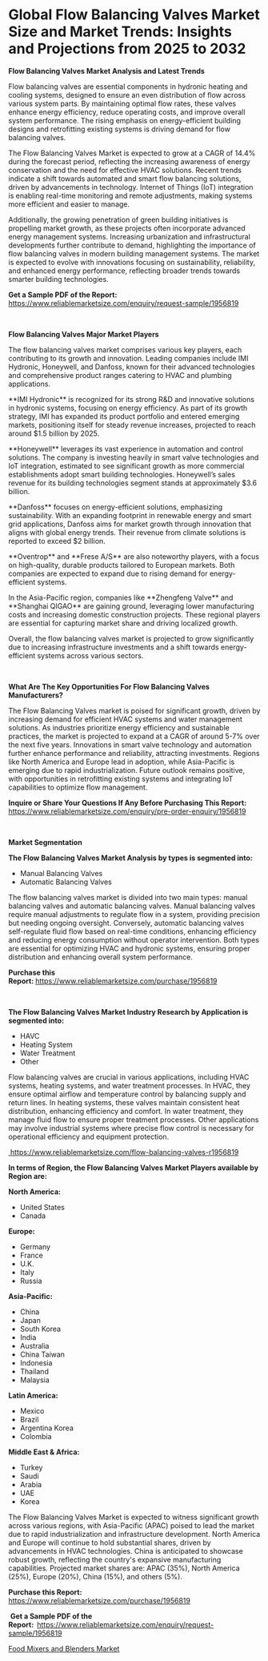 <p><h1>Global Flow Balancing Valves Market Size and Market Trends: Insights and Projections from 2025 to 2032</h1></p><p><strong>Flow Balancing Valves Market Analysis and Latest Trends</strong></p>
<p><p>Flow balancing valves are essential components in hydronic heating and cooling systems, designed to ensure an even distribution of flow across various system parts. By maintaining optimal flow rates, these valves enhance energy efficiency, reduce operating costs, and improve overall system performance. The rising emphasis on energy-efficient building designs and retrofitting existing systems is driving demand for flow balancing valves.</p><p>The Flow Balancing Valves Market is expected to grow at a CAGR of 14.4% during the forecast period, reflecting the increasing awareness of energy conservation and the need for effective HVAC solutions. Recent trends indicate a shift towards automated and smart flow balancing solutions, driven by advancements in technology. Internet of Things (IoT) integration is enabling real-time monitoring and remote adjustments, making systems more efficient and easier to manage.</p><p>Additionally, the growing penetration of green building initiatives is propelling market growth, as these projects often incorporate advanced energy management systems. Increasing urbanization and infrastructural developments further contribute to demand, highlighting the importance of flow balancing valves in modern building management systems. The market is expected to evolve with innovations focusing on sustainability, reliability, and enhanced energy performance, reflecting broader trends towards smarter building technologies.</p></p>
<p><strong>Get a Sample PDF of the Report:&nbsp;</strong> <a href="https://www.reliablemarketsize.com/enquiry/request-sample/1956819?utm_campaign=2278&utm_medium=2&utm_source=Github&utm_content=ia&utm_term=21022025&utm_id=flow-balancing-valves">https://www.reliablemarketsize.com/enquiry/request-sample/1956819</a></p>
<p>&nbsp;</p>
<p><strong>Flow Balancing Valves Major Market Players</strong></p>
<p><p>The flow balancing valves market comprises various key players, each contributing to its growth and innovation. Leading companies include IMI Hydronic, Honeywell, and Danfoss, known for their advanced technologies and comprehensive product ranges catering to HVAC and plumbing applications.</p><p>**IMI Hydronic** is recognized for its strong R&D and innovative solutions in hydronic systems, focusing on energy efficiency. As part of its growth strategy, IMI has expanded its product portfolio and entered emerging markets, positioning itself for steady revenue increases, projected to reach around $1.5 billion by 2025.</p><p>**Honeywell** leverages its vast experience in automation and control solutions. The company is investing heavily in smart valve technologies and IoT integration, estimated to see significant growth as more commercial establishments adopt smart building technologies. Honeywell’s sales revenue for its building technologies segment stands at approximately $3.6 billion.</p><p>**Danfoss** focuses on energy-efficient solutions, emphasizing sustainability. With an expanding footprint in renewable energy and smart grid applications, Danfoss aims for market growth through innovation that aligns with global energy trends. Their revenue from climate solutions is reported to exceed $2 billion.</p><p>**Oventrop** and **Frese A/S** are also noteworthy players, with a focus on high-quality, durable products tailored to European markets. Both companies are expected to expand due to rising demand for energy-efficient systems.</p><p>In the Asia-Pacific region, companies like **Zhengfeng Valve** and **Shanghai QIGAO** are gaining ground, leveraging lower manufacturing costs and increasing domestic construction projects. These regional players are essential for capturing market share and driving localized growth.</p><p>Overall, the flow balancing valves market is projected to grow significantly due to increasing infrastructure investments and a shift towards energy-efficient systems across various sectors.</p></p>
<p>&nbsp;</p>
<p><strong>What Are The Key Opportunities For Flow Balancing Valves Manufacturers?</strong></p>
<p><p>The Flow Balancing Valves market is poised for significant growth, driven by increasing demand for efficient HVAC systems and water management solutions. As industries prioritize energy efficiency and sustainable practices, the market is projected to expand at a CAGR of around 5-7% over the next five years. Innovations in smart valve technology and automation further enhance performance and reliability, attracting investments. Regions like North America and Europe lead in adoption, while Asia-Pacific is emerging due to rapid industrialization. Future outlook remains positive, with opportunities in retrofitting existing systems and integrating IoT capabilities to optimize flow management.</p></p>
<p><strong>Inquire or Share Your Questions If Any Before Purchasing This Report:</strong> <a href="https://www.reliablemarketsize.com/enquiry/pre-order-enquiry/1956819?utm_campaign=2278&utm_medium=2&utm_source=Github&utm_content=ia&utm_term=21022025&utm_id=flow-balancing-valves">https://www.reliablemarketsize.com/enquiry/pre-order-enquiry/1956819</a></p>
<p>&nbsp;</p>
<p><strong>Market Segmentation</strong></p>
<p><strong>The Flow Balancing Valves Market Analysis by types is segmented into:</strong></p>
<p><ul><li>Manual Balancing Valves</li><li>Automatic Balancing Valves</li></ul></p>
<p><p>The flow balancing valves market is divided into two main types: manual balancing valves and automatic balancing valves. Manual balancing valves require manual adjustments to regulate flow in a system, providing precision but needing ongoing oversight. Conversely, automatic balancing valves self-regulate fluid flow based on real-time conditions, enhancing efficiency and reducing energy consumption without operator intervention. Both types are essential for optimizing HVAC and hydronic systems, ensuring proper distribution and enhancing overall system performance.</p></p>
<p><strong>Purchase this Report:&nbsp;</strong><a href="https://www.reliablemarketsize.com/purchase/1956819?utm_campaign=2278&utm_medium=2&utm_source=Github&utm_content=ia&utm_term=21022025&utm_id=flow-balancing-valves">https://www.reliablemarketsize.com/purchase/1956819</a></p>
<p>&nbsp;</p>
<p><strong>The Flow Balancing Valves Market Industry Research by Application is segmented into:</strong></p>
<p><ul><li>HAVC</li><li>Heating System</li><li>Water Treatment</li><li>Other</li></ul></p>
<p><p>Flow balancing valves are crucial in various applications, including HVAC systems, heating systems, and water treatment processes. In HVAC, they ensure optimal airflow and temperature control by balancing supply and return lines. In heating systems, these valves maintain consistent heat distribution, enhancing efficiency and comfort. In water treatment, they manage fluid flow to ensure proper treatment processes. Other applications may involve industrial systems where precise flow control is necessary for operational efficiency and equipment protection.</p></p>
<p><a href="https://www.reliablemarketsize.com/flow-balancing-valves-r1956819?utm_campaign=2278&utm_medium=2&utm_source=Github&utm_content=ia&utm_term=21022025&utm_id=flow-balancing-valves">&nbsp;https://www.reliablemarketsize.com/flow-balancing-valves-r1956819</a></p>
<p><strong>In terms of Region, the Flow Balancing Valves Market Players available by Region are:</strong></p>
<p>
    <p> <strong> North America: </strong>
        <ul>
            <li>United States</li>
            <li>Canada</li>
        </ul>
        </p> 
    <p> <strong> Europe: </strong>
        <ul>
            <li>Germany</li>
            <li>France</li>
            <li>U.K.</li>
            <li>Italy</li>
            <li>Russia</li>
        </ul>
        </p> 
    <p> <strong> Asia-Pacific: </strong>
        <ul>
            <li>China</li>
            <li>Japan</li>
            <li>South Korea</li>
            <li>India</li>
            <li>Australia</li>
            <li>China Taiwan</li>
            <li>Indonesia</li>
            <li>Thailand</li>
            <li>Malaysia</li>
        </ul>
        </p> 
    <p> <strong> Latin America: </strong>
        <ul>
            <li>Mexico</li>
            <li>Brazil</li>
            <li>Argentina Korea</li>
            <li>Colombia</li>
        </ul>
        </p> 
    <p> <strong> Middle East & Africa: </strong>
        <ul>
            <li>Turkey</li>
            <li>Saudi</li>
            <li>Arabia</li>
            <li>UAE</li>
            <li>Korea</li>
        </ul>
    </p>
    </p>
<p><p>The Flow Balancing Valves Market is expected to witness significant growth across various regions, with Asia-Pacific (APAC) poised to lead the market due to rapid industrialization and infrastructure development. North America and Europe will continue to hold substantial shares, driven by advancements in HVAC technologies. China is anticipated to showcase robust growth, reflecting the country's expansive manufacturing capabilities. Projected market shares are: APAC (35%), North America (25%), Europe (20%), China (15%), and others (5%).</p></p>
<p><strong>Purchase this Report: </strong><a href="https://www.reliablemarketsize.com/purchase/1956819?utm_campaign=2278&utm_medium=2&utm_source=Github&utm_content=ia&utm_term=21022025&utm_id=flow-balancing-valves">https://www.reliablemarketsize.com/purchase/1956819</a></p>
<p>&nbsp;<strong>Get a Sample PDF of the Report:&nbsp;&nbsp;</strong><a href="https://www.reliablemarketsize.com/enquiry/request-sample/1956819?utm_campaign=2278&utm_medium=2&utm_source=Github&utm_content=ia&utm_term=21022025&utm_id=flow-balancing-valves">https://www.reliablemarketsize.com/enquiry/request-sample/1956819</a></p>
<p><strong></strong></p>
<p><p><a href="https://github.com/techerghalim/Market-Research-Report-List-1/blob/main/food-mixers-and-blenders-market.md?utm_campaign=2278&utm_medium=2&utm_source=Github&utm_content=ia&utm_term=21022025&utm_id=flow-balancing-valves">Food Mixers and Blenders Market</a></p></p>